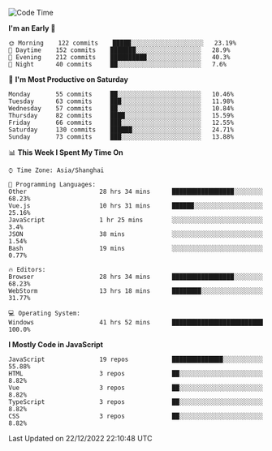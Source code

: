<!--START_SECTION:waka-->
![Code Time](http://img.shields.io/badge/Code%20Time-1%2C824%20hrs%2059%20mins-blue)

**I'm an Early 🐤** 

```text
🌞 Morning    122 commits    █████░░░░░░░░░░░░░░░░░░░░   23.19% 
🌆 Daytime    152 commits    ███████░░░░░░░░░░░░░░░░░░   28.9% 
🌃 Evening    212 commits    ██████████░░░░░░░░░░░░░░░   40.3% 
🌙 Night      40 commits     ██░░░░░░░░░░░░░░░░░░░░░░░   7.6%

```
📅 **I'm Most Productive on Saturday** 

```text
Monday       55 commits     ██░░░░░░░░░░░░░░░░░░░░░░░   10.46% 
Tuesday      63 commits     ███░░░░░░░░░░░░░░░░░░░░░░   11.98% 
Wednesday    57 commits     ██░░░░░░░░░░░░░░░░░░░░░░░   10.84% 
Thursday     82 commits     ████░░░░░░░░░░░░░░░░░░░░░   15.59% 
Friday       66 commits     ███░░░░░░░░░░░░░░░░░░░░░░   12.55% 
Saturday     130 commits    ██████░░░░░░░░░░░░░░░░░░░   24.71% 
Sunday       73 commits     ███░░░░░░░░░░░░░░░░░░░░░░   13.88%

```


📊 **This Week I Spent My Time On** 

```text
⌚︎ Time Zone: Asia/Shanghai

💬 Programming Languages: 
Other                    28 hrs 34 mins      █████████████████░░░░░░░░   68.23% 
Vue.js                   10 hrs 31 mins      ██████░░░░░░░░░░░░░░░░░░░   25.16% 
JavaScript               1 hr 25 mins        ░░░░░░░░░░░░░░░░░░░░░░░░░   3.4% 
JSON                     38 mins             ░░░░░░░░░░░░░░░░░░░░░░░░░   1.54% 
Bash                     19 mins             ░░░░░░░░░░░░░░░░░░░░░░░░░   0.77%

🔥 Editors: 
Browser                  28 hrs 34 mins      █████████████████░░░░░░░░   68.23% 
WebStorm                 13 hrs 18 mins      ████████░░░░░░░░░░░░░░░░░   31.77%

💻 Operating System: 
Windows                  41 hrs 52 mins      █████████████████████████   100.0%

```

**I Mostly Code in JavaScript** 

```text
JavaScript               19 repos            ██████████████░░░░░░░░░░░   55.88% 
HTML                     3 repos             ██░░░░░░░░░░░░░░░░░░░░░░░   8.82% 
Vue                      3 repos             ██░░░░░░░░░░░░░░░░░░░░░░░   8.82% 
TypeScript               3 repos             ██░░░░░░░░░░░░░░░░░░░░░░░   8.82% 
CSS                      3 repos             ██░░░░░░░░░░░░░░░░░░░░░░░   8.82%

```



 Last Updated on 22/12/2022 22:10:48 UTC
<!--END_SECTION:waka-->

<!--
**likaiqiang/likaiqiang** is a ✨ _special_ ✨ repository because its `README.md` (this file) appears on your GitHub profile.

Here are some ideas to get you started:

- 🔭 I’m currently working on ...
- 🌱 I’m currently learning ...
- 👯 I’m looking to collaborate on ...
- 🤔 I’m looking for help with ...
- 💬 Ask me about ...
- 📫 How to reach me: ...
- 😄 Pronouns: ...
- ⚡ Fun fact: ...
-->
